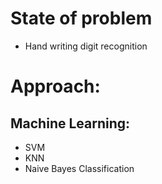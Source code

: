 # State of problem
-  Hand writing digit recognition
# Approach:
## Machine Learning:
-   SVM
-   KNN
-   Naive Bayes Classification
